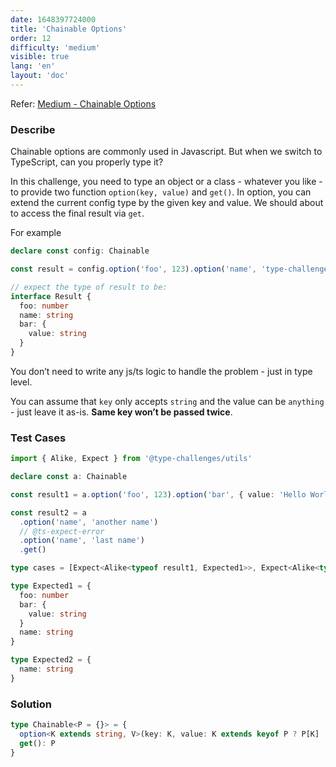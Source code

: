 ```yaml
---
date: 1648397724000
title: 'Chainable Options'
order: 12
difficulty: 'medium'
visible: true
lang: 'en'
layout: 'doc'
---
```


Refer: [Medium - Chainable Options](https://github.com/type-challenges/type-challenges/blob/main/questions/00012-medium-chainable-options/README.md)

### Describe

Chainable options are commonly used in Javascript. But when we switch to TypeScript, can you properly type it?

In this challenge, you need to type an object or a class - whatever you like - to provide two function `option(key, value)` and `get()`. In option, you can extend the current config type by the given key and value. We should about to access the final result via `get`.

For example

```typescript
declare const config: Chainable

const result = config.option('foo', 123).option('name', 'type-challenges').option('bar', { value: 'Hello World' }).get()

// expect the type of result to be:
interface Result {
  foo: number
  name: string
  bar: {
    value: string
  }
}
```

You don’t need to write any js/ts logic to handle the problem - just in type level.

You can assume that `key` only accepts `string` and the value can be `anything` - just leave it as-is. **Same key won’t be passed twice**.

### Test Cases

```typescript
import { Alike, Expect } from '@type-challenges/utils'

declare const a: Chainable

const result1 = a.option('foo', 123).option('bar', { value: 'Hello World' }).option('name', 'type-challenges').get()

const result2 = a
  .option('name', 'another name')
  // @ts-expect-error
  .option('name', 'last name')
  .get()

type cases = [Expect<Alike<typeof result1, Expected1>>, Expect<Alike<typeof result2, Expected2>>]

type Expected1 = {
  foo: number
  bar: {
    value: string
  }
  name: string
}

type Expected2 = {
  name: string
}
```

### Solution

```typescript
type Chainable<P = {}> = {
  option<K extends string, V>(key: K, value: K extends keyof P ? P[K] : V): Chainable<P & { [props in K]: K extends keyof P ? P[K] : V }>
  get(): P
}
```